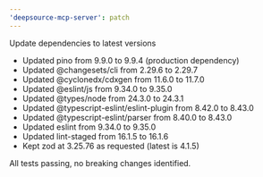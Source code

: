 ```yaml
---
'deepsource-mcp-server': patch
---
```


Update dependencies to latest versions

- Updated pino from 9.9.0 to 9.9.4 (production dependency)
- Updated @changesets/cli from 2.29.6 to 2.29.7
- Updated @cyclonedx/cdxgen from 11.6.0 to 11.7.0
- Updated @eslint/js from 9.34.0 to 9.35.0
- Updated @types/node from 24.3.0 to 24.3.1
- Updated @typescript-eslint/eslint-plugin from 8.42.0 to 8.43.0
- Updated @typescript-eslint/parser from 8.40.0 to 8.43.0
- Updated eslint from 9.34.0 to 9.35.0
- Updated lint-staged from 16.1.5 to 16.1.6
- Kept zod at 3.25.76 as requested (latest is 4.1.5)

All tests passing, no breaking changes identified.
